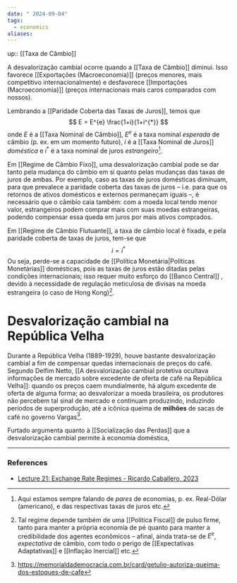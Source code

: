 ```yaml
---
date: " 2024-09-04"
tags:
  - economics
aliases:
---
```


up:: [[Taxa de Câmbio]]

A desvalorização cambial ocorre quando a [[Taxa de Câmbio]] diminui. Isso favorece [[Exportações (Macroeconomia)]] (preços menores, mais competitivo internacionalmente) e desfavorece [[Importações (Macroeconomia)]] (preços internacionais mais caros comparados com nossos).

Lembrando a [[Paridade Coberta das Taxas de Juros]], temos que
$$
E = E^{e} \frac{1+i}{1+i^{*}}
$$
onde $E$ é a [[Taxa Nominal de Câmbio]], $E^{e}$ é a taxa nominal *esperada* de câmbio (p. ex. em um momento futuro), $i$ é a [[Taxa Nominal de Juros]] *doméstica* e $i^{*}$ é a taxa nominal de juros *estrangeiro*[^1]. 

Em [[Regime de Câmbio Fixo]], uma desvalorização cambial pode se dar tanto pela mudança do câmbio em si quanto pelas mudanças das taxas de juros de ambas. Por exemplo, caso as taxas de juros domésticas diminuam, para que prevalece a paridade coberta das taxas de juros – i.e. para que os retornos de ativos domésticos e externos permaneçam iguais –, é necessário que o câmbio caia também: com a moeda local tendo menor valor, estrangeiros podem comprar mais com suas moedas estrangeiras, podendo compensar essa queda em juros por mais ativos comprados.

Em [[Regime de Câmbio Flutuante]], a taxa de câmbio local é fixada, e pela paridade coberta de taxas de juros, tem-se que
$$
i = i^{*}
$$
Ou seja, perde-se a capacidade de [[Política Monetária|Políticas Monetárias]] domésticas, pois as taxas de juros estão ditadas pelas condições internacionais; isso requer muito esforço do [[Banco Central]] , devido à necessidade de regulação meticulosa de divisas na moeda estrangeira (o caso de Hong Kong)[^2]. 

# Desvalorização cambial na República Velha
Durante a República Velha (1889-1929), houve bastante desvalorização cambial a fim de compensar quedas internacionais de preços do café. Segundo Delfim Netto, [[A desvalorização cambial protetiva ocultava informações de mercado sobre excedente de oferta de café na República Velha]]: quando os preços caem mundialmente, há algum excedente de oferta de alguma forma; ao desvalorizar a moeda brasileira, os produtores não percebem tal sinal de mercado e continuam produzindo, induzindo períodos de superprodução, até a icônica queima de **milhões** de sacas de café no governo Vargas[^3].

Furtado argumenta quanto à [[Socialização das Perdas]] que a desvalorização cambial permite à economia doméstica, 

---
### References
- [Lecture 21: Exchange Rate Regimes - Ricardo Caballero, 2023](https://www.youtube.com/watch?v=84LF3ze7Yvw&list=PLUl4u3cNGP62EXoZ4B3_Ob7lRRwpGQxkb&index=21)

[^1]: Aqui estamos sempre falando de *pares* de economias, p. ex. Real-Dólar (americano), e das respectivas taxas de juros etc.
[^2]: Tal regime depende também de uma [[Política Fiscal]] de pulso firme, tanto para manter a própria economia de pé quanto para manter a credibilidade dos agentes econômicos – afinal, ainda trata-se de $E^{e}$, *expectativa* de câmbio, com todo o perigo de [[Expectativas Adaptativas]] e [[Inflação Inercial]] etc.
[^3]: https://memorialdademocracia.com.br/card/getulio-autoriza-queima-dos-estoques-de-cafe
